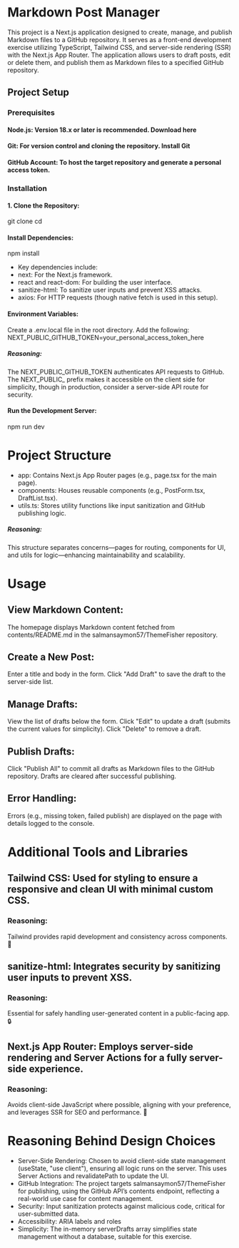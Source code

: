 #  Markdown Post Manager
This project is a Next.js application designed to create, manage, and publish Markdown files to a GitHub repository. It serves as a front-end development exercise utilizing TypeScript, Tailwind CSS, and server-side rendering (SSR) with the Next.js App Router. The application allows users to draft posts, edit or delete them, and publish them as Markdown files to a specified GitHub repository.
## Project Setup
### Prerequisites

#### Node.js: Version 18.x or later is recommended. Download here
#### Git: For version control and cloning the repository. Install Git
#### GitHub Account: To host the target repository and generate a personal access token.

### Installation

#### 1. Clone the Repository:
git clone <your-repository-url>
cd <repository-name>


#### Install Dependencies:
npm install


* Key dependencies include:
* next: For the Next.js framework.
* react and react-dom: For building the user interface.
* sanitize-html: To sanitize user inputs and prevent XSS attacks.
* axios: For HTTP requests (though native fetch is used in this setup).




#### Environment Variables:

Create a .env.local file in the root directory.
Add the following: NEXT_PUBLIC_GITHUB_TOKEN=your_personal_access_token_here


##### Reasoning: 
The NEXT_PUBLIC_GITHUB_TOKEN authenticates API requests to GitHub. The NEXT_PUBLIC_ prefix makes it accessible on the client side for simplicity, though in production, consider a server-side API route for security.


#### Run the Development Server:
npm run dev



# Project Structure

* app: Contains Next.js App Router pages (e.g., page.tsx for the main page).
* components: Houses reusable components (e.g., PostForm.tsx, DraftList.tsx).
* utils.ts: Stores utility functions like input sanitization and GitHub publishing logic.
##### Reasoning: 
This structure separates concerns—pages for routing, components for UI, and utils for logic—enhancing maintainability and scalability.

# Usage

## View Markdown Content:

The homepage displays Markdown content fetched from contents/README.md in the salmansaymon57/ThemeFisher repository.


## Create a New Post:

Enter a title and body in the form.
Click "Add Draft" to save the draft to the server-side list.


## Manage Drafts:

View the list of drafts below the form.
Click "Edit" to update a draft (submits the current values for simplicity).
Click "Delete" to remove a draft.


## Publish Drafts:

Click "Publish All" to commit all drafts as Markdown files to the GitHub repository.
Drafts are cleared after successful publishing.


## Error Handling:

Errors (e.g., missing token, failed publish) are displayed on the page with details logged to the console.



# Additional Tools and Libraries

## Tailwind CSS: Used for styling to ensure a responsive and clean UI with minimal custom CSS.
### Reasoning: 
Tailwind provides rapid development and consistency across components. 🌟


## sanitize-html: Integrates security by sanitizing user inputs to prevent XSS.
### Reasoning: 
Essential for safely handling user-generated content in a public-facing app. 🔒


## Next.js App Router: Employs server-side rendering and Server Actions for a fully server-side experience.
### Reasoning: 
Avoids client-side JavaScript where possible, aligning with your preference, and leverages SSR for SEO and performance. 🚀



# Reasoning Behind Design Choices

* Server-Side Rendering: Chosen to avoid client-side state management (useState, "use client"), ensuring all logic runs on the server. This uses Server Actions and revalidatePath to update the UI.
* GitHub Integration: The project targets salmansaymon57/ThemeFisher for publishing, using the GitHub API’s contents endpoint, reflecting a real-world use case for content management.
* Security: Input sanitization protects against malicious code, critical for user-submitted data.
* Accessibility: ARIA labels and roles
* Simplicity: The in-memory serverDrafts array simplifies state management without a database, suitable for this exercise.
